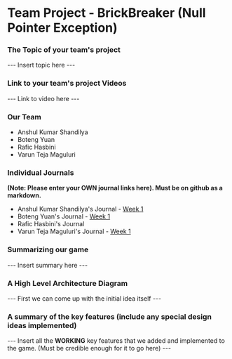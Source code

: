 # **Team Project - BrickBreaker (Null Pointer Exception)**

### **The Topic of your team's project**

--- Insert topic here ---

### **Link to your team's project Videos**

--- Link to video here ---

### **Our Team**
* Anshul Kumar Shandilya
* Boteng Yuan
* Rafic Hasbini
* Varun Teja Maguluri

### **Individual Journals**
**(Note: Please enter your OWN journal links here). Must be on github as a markdown.**
* Anshul Kumar Shandilya's Journal - [Week 1](Journals/Anshul/Week1.md)
* Boteng Yuan's Journal - [Week 1](https://github.com/nguyensjsu/sp22-202-null-pointer-exception/blob/main/Journals/Boteng/Week1.md)
* Rafic Hasbini's Journal
* Varun Teja Maguluri's Journal - [Week 1](https://github.com/nguyensjsu/sp22-202-null-pointer-exception/tree/main/Journals/Varun)
  
### **Summarizing our game**

--- Insert summary here ---

### **A High Level Architecture Diagram**

--- First we can come up with the initial idea itself ---

### **A summary of the key features (include any special design ideas implemented)**

--- Insert all the **WORKING** key features that we added and implemented to the game. (Must be credible enough for it to go here) ---